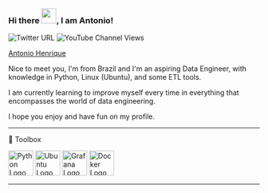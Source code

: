 ### Hi there <img src="https://raw.githubusercontent.com/MartinHeinz/MartinHeinz/master/wave.gif" width="30px">, I am Antonio!


![Twitter URL](https://img.shields.io/twitter/url?style=social&url=https%3A%2F%2Ftwitter.com%2FAntonyHGB) ![YouTube Channel Views](https://img.shields.io/youtube/channel/views/UCB_vaVB56pDCk4Sld7_WkKw?style=social)

<script type="text/javascript" src="https://platform.linkedin.com/badges/js/profile.js" async defer></script>
<div class="LI-profile-badge"  data-version="v1" data-size="medium" data-locale="pt_BR" data-type="vertical" data-theme="dark" data-vanity="antonio-henrique"><a class="LI-simple-link" href='https://br.linkedin.com/in/antonio-henrique?trk=profile-badge'>Antonio Henrique</a></div>

Nice to meet you, I'm from Brazil and I'm an aspiring Data Engineer, with knowledge in Python, Linux (Ubuntu), and some ETL tools.

I am currently learning to improve myself every time in everything that encompasses the world of data engineering.

I hope you enjoy and have fun on my profile.


---

🧰 Toolbox

<img src="https://cdn.worldvectorlogo.com/logos/python-5.svg" alt="Python Logo" width="50" height="50"/> <img src="https://cdn.worldvectorlogo.com/logos/ubuntu-4.svg" alt="Ubuntu Logo" width="50" height="50"/> <img src="https://cdn.worldvectorlogo.com/logos/grafana.svg" alt="Grafana Logo" width="50" height="50"/> <img src="https://cdn.worldvectorlogo.com/logos/docker.svg" alt="Docker Logo" width="50" height="50"/>

---
